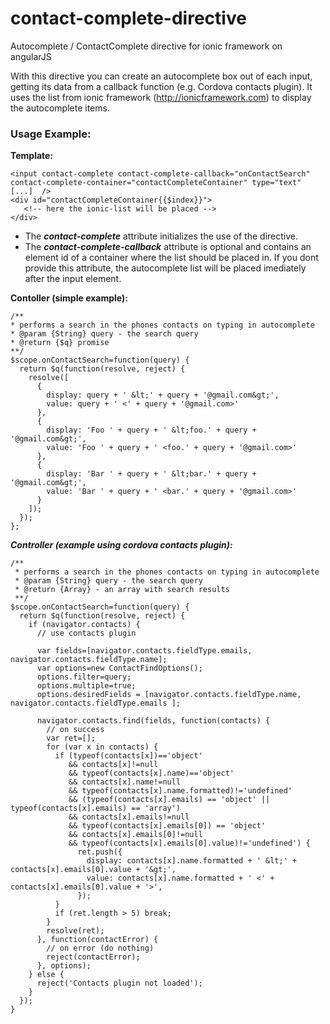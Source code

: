 # contact-complete-directive
Autocomplete / ContactComplete directive for ionic framework on angularJS

With this directive you can create an autocomplete box out of each input, getting its data from a callback function (e.g. Cordova contacts plugin). It uses the list from ionic framework (http://ionicframework.com) to display the autocomplete items.

### Usage Example: 
**Template:**

    <input contact-complete contact-complete-callback="onContactSearch" contact-complete-container="contactCompleteContainer" type="text" [...]  />
    <div id="contactCompleteContainer{{$index}}">
       <!-- here the ionic-list will be placed -->
    </div>
* The ***contact-complete*** attribute initializes the use of the directive. 
* The ***contact-complete-callback*** attribute is optional and contains an element id of a container where the list should be placed in. If you dont provide this attribute, the autocomplete list will be placed imediately after the input element.

**Contoller (simple example):**

    /**
    * performs a search in the phones contacts on typing in autocomplete
    * @param {String} query - the search query
    * @return {$q} promise
    **/
    $scope.onContactSearch=function(query) {
      return $q(function(resolve, reject) {
        resolve([
          {
            display: query + ' &lt;' + query + '@gmail.com&gt;',
            value: query + ' <' + query + '@gmail.com>'
          },
          {
            display: 'Foo ' + query + ' &lt;foo.' + query + '@gmail.com&gt;',
            value: 'Foo ' + query + ' <foo.' + query + '@gmail.com>'
          },
          {
            display: 'Bar ' + query + ' &lt;bar.' + query + '@gmail.com&gt;',
            value: 'Bar ' + query + ' <bar.' + query + '@gmail.com>'
          }
        ]);
      });
    };
    
    
***Controller (example using cordova contacts plugin):***

    /**
     * performs a search in the phones contacts on typing in autocomplete
     * @param {String} query - the search query
     * @return {Array} - an array with search results
     **/
    $scope.onContactSearch=function(query) {
      return $q(function(resolve, reject) {
        if (navigator.contacts) {
          // use contacts plugin

          var fields=[navigator.contacts.fieldType.emails, navigator.contacts.fieldType.name];
          var options=new ContactFindOptions();
          options.filter=query;
          options.multiple=true;
          options.desiredFields = [navigator.contacts.fieldType.name, navigator.contacts.fieldType.emails ];

          navigator.contacts.find(fields, function(contacts) {
            // on success
            var ret=[];
            for (var x in contacts) {
              if (typeof(contacts[x])=='object'
                 && contacts[x]!=null
                 && typeof(contacts[x].name)=='object'
                 && contacts[x].name!=null
                 && typeof(contacts[x].name.formatted)!='undefined'
                 && (typeof(contacts[x].emails) == 'object' || typeof(contacts[x].emails) == 'array')
                 && contacts[x].emails!=null
                 && typeof(contacts[x].emails[0]) == 'object'
                 && contacts[x].emails[0]!=null
                 && typeof(contacts[x].emails[0].value)!='undefined') {
                   ret.push({
                     display: contacts[x].name.formatted + ' &lt;' + contacts[x].emails[0].value + '&gt;',
                     value: contacts[x].name.formatted + ' <' + contacts[x].emails[0].value + '>',
                   });
              }
              if (ret.length > 5) break;
            }
            resolve(ret);
          }, function(contactError) {
            // on error (do nothing)
            reject(contactError);
          }, options);
        } else {
          reject('Contacts plugin not loaded');
        }
      });
    }



